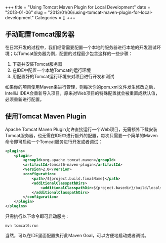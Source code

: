 +++
title = "Using Tomcat Maven Plugin for Local Development"
date = "2013-01-06"
slug = "2013/01/06/using-tomcat-maven-plugin-for-local-development"
Categories = []
+++

## 手动配置Tomcat服务器

在日常开发的过程中，我们经常需要配置一个本地的服务器进行本地的开发测试环境；以Tomcat服务器为例，配置的过程最少包含这样的一些步骤：

1. 下载并安装Tomcat服务器
2. 在IDE中配置一个本地Tomcat的运行环境
3. 用配置好的Tomcat运行环境来对项目进行开发和测试

如果你的项目使用Maven来进行管理，则每次你的pom.xml文件发生修改之后，IntelliJ IDEA会重新导入项目，原来对Web项目的特殊配置就会被重置成默认值，必须重新进行配置。

## 使用Tomcat Maven Plugin

Apache Tomcat Maven Plugin允许直接运行一个Web项目，无需额外下载安装Tomcat服务器，也无需在IDE中进行额外的配置，每次只需要一个简单的Maven命令即可启动一个Tomcat服务进行开发或者调试：

``` xml
<plugins>
	<plugin>
		<groupId>org.apache.tomcat.maven</groupId>
		<artifactId>tomcat6-maven-plugin</artifactId>
		<version>2.0</version>
		<configuration>
			<path>/${project.build.finalName}</path>
			<additionalClasspathDirs>
				<additionalClasspathDir>${project.basedir}/build/local</additionalClasspathDir>
			</additionalClasspathDirs>
		</configuration>
	</plugin>
</plugins>
```
只需执行以下命令即可启动服务：

```
mvn tomcat6:run
```

当然，可以在IDE里面配置执行此Maven Goal，可以方便地启动或者调试。

